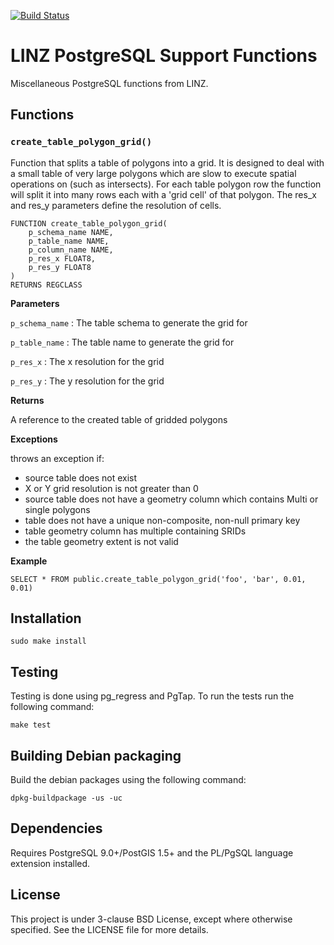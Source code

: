 [![Build Status](https://travis-ci.org/linz/linz-postgresql-functions.svg?branch=master)](https://travis-ci.org/linz/linz-postgresql-functions)

LINZ PostgreSQL Support Functions
========================

Miscellaneous PostgreSQL functions from LINZ. 

Functions
---------

### `create_table_polygon_grid()` ###

Function that splits a table of polygons into a grid. It is designed to deal with
a small table of very large polygons which are slow to execute spatial operations
on (such as intersects). For each table polygon row the function will split it
into many rows each with a 'grid cell' of that polygon. The res_x and res_y
parameters define the resolution of cells.

	FUNCTION create_table_polygon_grid(
		p_schema_name NAME,
		p_table_name NAME,
		p_column_name NAME,
		p_res_x FLOAT8,
		p_res_y FLOAT8
	)
	RETURNS REGCLASS

**Parameters**

`p_schema_name`
: The table schema to generate the grid for

`p_table_name`
: The table name to generate the grid for

`p_res_x`
: The x resolution for the grid

`p_res_y`
: The y resolution for the grid

**Returns**

A reference to the created table of gridded polygons

**Exceptions**

throws an exception if:

- source table does not exist
- X or Y grid resolution is not greater than 0
- source table does not have a geometry column which contains Multi or single polygons
- table does not have a unique non-composite, non-null primary key
- table geometry column has multiple containing SRIDs
- the table geometry extent is not valid


**Example**

    SELECT * FROM public.create_table_polygon_grid('foo', 'bar', 0.01, 0.01)

Installation
------------

    sudo make install

Testing
-------

Testing is done using pg_regress and PgTap. To run the tests run the following command:

	make test

Building Debian packaging
--------------------------

Build the debian packages using the following command:

    dpkg-buildpackage -us -uc


Dependencies
------------

Requires PostgreSQL 9.0+/PostGIS 1.5+ and the PL/PgSQL language extension installed.

License
---------------------
This project is under 3-clause BSD License, except where otherwise specified.
See the LICENSE file for more details.

